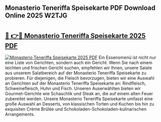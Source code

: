 ## Monasterio Teneriffa Speisekarte PDF Download Online 2025 W2TJG

# <h2><a href="http://gca7w6.nevu.top/?p=Monasterio+Teneriffa+Speisekarte">🔗 👉🔴 Monasterio Teneriffa Speisekarte 2025 PDF</a></h2>

[![Monasterio Teneriffa Speisekarte 2025 PDF](https://i.imgur.com/dBaPXMq.png)](http://gca7w6.nevu.top/?p=Monasterio+Teneriffa+Speisekarte)
Ein Essensmenü ist nicht nur eine Liste von Gerichten, sondern auch ein Gericht. Wenn Sie nach einem leichten und frischen Gericht suchen, empfehlen wir Ihnen, unsere Salate aus unserem Salatbereich auf der Monasterio Teneriffa Speisekarte zu probieren. Für diejenigen, die Fleisch bevorzugen, bieten wir eine Auswahl an Gerichten auf der Monasterio Teneriffa Speisekarte an: Rindfleisch, Schweinefleisch, Huhn und Fisch. Unseren Auserwählten bieten wir Gourmet-Gerichte wie Schaschlik und Steak an, die auf einem alten Feuer zubereitet werden. Unsere Monasterio Teneriffa Speisekarte umfasst eine große Auswahl an Desserts, von klassischen Torten und Kuchen bis hin zu exquisiten Crème Brûlée und Schokoladen-Schokoladen-kulinarischen Arrangements.
